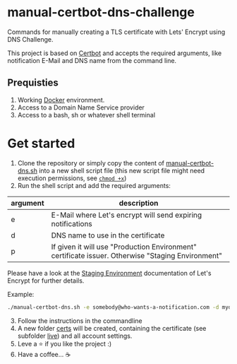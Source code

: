 # manual-certbot-dns-challenge
Commands for manually creating a TLS certificate with Lets' Encrypt using DNS Challenge.

This project is based on [Certbot](https://hub.docker.com/r/certbot/certbot/) and accepts the required arguments, like notification E-Mail and DNS name from the command line.

## Prequisties
1. Working [Docker](https://docs.docker.com/get-docker/) environment.
2. Access to a Domain Name Service provider
3. Access to a bash, sh or whatever shell terminal

# Get started
1. Clone the repository or simply copy the content of [manual-certbot-dns.sh](./manual-certbot-dns.sh) into a new shell script file (this new script file might need execution permissions, see [```chmod +x```](https://en.wikipedia.org/wiki/Chmod))
2. Run the shell script and add the required arguments:  

| argument | description                                                  |  
|--------- | ------------------------------------------------------------ |  
| e        | E-Mail where Let's encrypt will send expiring notifications  |  
| d        | DNS name to use in the certificate                           |  
| p        | If given it will use "Production Environment" certificate issuer. Otherwise "Staging Environment" |  

Please have a look at the [Staging Environment](https://letsencrypt.org/docs/staging-environment/) documentation of Let's Encrypt for further details.

Example:

```sh
./manual-certbot-dns.sh -e somebody@who-wants-a-notification.com -d mydomain.example.com -p
```
3. Follow the instructions in the commandline
4. A new folder [certs](./certs/) will be created, containing the certificate (see subfolder [live](./certs/live/)) and all account settings.
5. Leve a ⭐️ if you like the project :)
6. Have a coffee... ☕️
